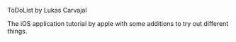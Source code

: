 ToDoList
by Lukas Carvajal

The iOS application tutorial by apple with some additions to try out different things.
